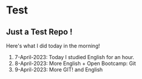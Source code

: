 # Test
## Just a Test Repo !

Here's what I did today in the morning!

1. 7-April-2023: Today I studied English for an hour.
2. 8-April-2023: More English + Open Bootcamp: Git
3. 9-April-2023: More GIT! and English

